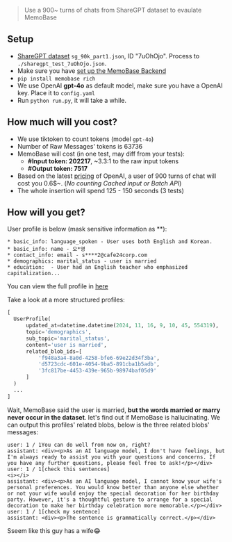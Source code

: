 >  Use a 900~ turns of chats from ShareGPT dataset to evaulate MemoBase

## Setup

- [ShareGPT dataset](https://huggingface.co/datasets/RyokoAI/ShareGPT52K/tree/main/old) `sg_90k_part1.json`, ID "7uOhOjo". Process to `./sharegpt_test_7uOhOjo.json`.
- Make sure you have [set up the MemoBase Backend](../../../src/server/readme.md)
- `pip install memobase rich`
- We use OpenAI **gpt-4o** as default model, make sure you have a OpenAI key. Place it to `config.yaml`
- Run `python run.py`, it will take a while.



## How much will you cost?

- We use tiktoken to count tokens (model `gpt-4o`)
- Number of Raw Messages' tokens is 63736 
- MemoBase will cost (in one test, may diff from your tests):
  - **#Input token: 202217**, ~3.3:1 to the raw input tokens
  - **#Output token: 7517**
- Based on the latest [pricing](https://openai.com/api/pricing/) of OpenAI, a user of 900 turns of chat will cost you 0.6$~. (*No counting Cached input or Batch API*)
- The whole insertion will spend 125 - 150  seconds (3 tests)



## How will you get?

User profile is below (mask sensitive information as **):

```
* basic_info: language_spoken - User uses both English and Korean.
* basic_info: name - 오*영
* contact_info: email - s****2@cafe24corp.com
* demographics: marital_status - user is married
* education:  - User had an English teacher who emphasized capitalization...
```

You can view the full profile in [here](./full_profile.txt)

Take a look at a more structured profiles:

```python
[
  UserProfile(
      updated_at=datetime.datetime(2024, 11, 16, 9, 10, 45, 554319),
      topic='demographics',
      sub_topic='marital_status',
      content='user is married',
      related_blob_ids=[
          'f948a3a4-8a0d-4258-bfe6-69e22d34f3ba',
          'd5723cdc-601e-4054-9ba5-891cba1b5adb',
          '3fc817be-4453-439e-965b-98974baf05d9'
      ]
  )
  ...
]
```

Wait, MemoBase said the user is married, **but the words married or marry never occur in the dataset**. let's find out if MemoBase is hallucinating. We can output this profiles' related blobs, below is the three related blobs' messages:

```
user: 1 / 1You can do well from now on, right?
assistant: <div><p>As an AI language model, I don't have feelings, but I'm always ready to assist you with your questions and concerns. If you have any further questions, please feel free to ask!</p></div>
user: 1 / 1[check this sentences]
<i></i>
assistant: <div><p>As an AI language model, I cannot know your wife's personal preferences. You would know better than anyone else whether or not your wife would enjoy the special decoration for her birthday party. However, it's a thoughtful gesture to arrange for a special decoration to make her birthday celebration more memorable.</p></div>
user: 1 / 1[check my sentence]
assistant: <div><p>The sentence is grammatically correct.</p></div>
```

Sseem like this guy has a wife😂
